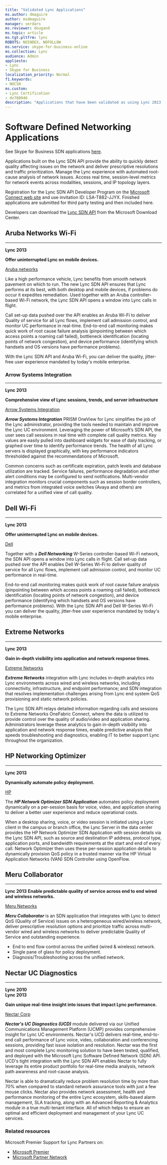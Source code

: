 ```yaml
---
title: "Validated Lync Applications"
ms.author: dmaguire
author: msdmaguire
manager: serdars
ms.reviewer: dougand
ms.topic: article
ms.tgt.pltfrm: lync
ROBOTS: NOINDEX, NOFOLLOW
ms.service: skype-for-business-online
ms.collection: Lync
audience: Admin
appliesto:
- Lync
- Skype for Business
localization_priority: Normal
f1.keywords:
- NOCSH
ms.custom:
- Lync Certification
- dn788946
description: "Applications that have been validated as using Lync 2013 APIs."
---
```


# Software Defined Networking Applications
See Skype for Business SDN applications [here](../certification/networking-sdn.md).

Applications built on the Lync SDN API provide the ability to quickly detect quality affecting issues on the network and deliver prescriptive resolutions and traffic prioritization. Manage the Lync experience with automated root-cause analysis of network issues. Access real time, session-level metrics for network events across modalities, sessions, and IP topology layers.

Registration for the Lync SDN API Developer Program on the [Microsoft Connect web site](https://connect.microsoft.com/invitationentry.aspx) and use invitation ID: LSA-T882-JJYX. Finished applications are submitted for third party testing and then included here.

Developers can download the [Lync SDN API](https://www.microsoft.com/download/details.aspx?id=39714) from the Microsoft Download Center.

## Aruba Networks Wi-Fi
* * *
  **Lync 2013**

  **Offer uninterrupted Lync on mobile devices.**

[Aruba networks](http://arubanetworks.com)

Like a high performance vehicle, Lync benefits from smooth network pavement on which to run. The new Lync SDN API ensures that Lync performs at its best, with both desktop and mobile devices, if problems do occur it expedites remediation. Used together with an Aruba controller-based Wi-Fi network, the Lync SDN API opens a window into Lync calls in flight.

Call set-up data pushed over the API enables an Aruba Wi-Fi to deliver Quality of service for all Lync flows, implement call admission control, and monitor UC performance in real-time. End-to-end call monitoring makes quick work of root cause failure analysis (pinpointing between which access points a roaming call failed), bottleneck identification (locating points of network congestion), and device performance (identifying which handsets and OS versions have performance problems).

With the Lync SDN API and Aruba Wi-Fi, you can deliver the quality, jitter-free user experience mandated by today's mobile enterprise.

### Arrow Systems Integration
* * *
  **Lync 2013**

  **Comprehensive view of Lync sessions, trends, and server infrastructure**

[Arrow Systems Integration](http://arrowsi.com)

***Arrow Systems Integration*** PRISM OneView for Lync simplifies the job of the Lync administrator, providing the tools needed to maintain and improve the Lync UC environment. Leveraging the power of Microsoft’s SDN API, the user sees call sessions in real time with complete call quality metrics. Key values are easily pulled into dashboard widgets for ease of daily tracking, or graphed over time to identify performance trends. The health of all Lync servers is displayed graphically, with key performance indicators thresholded against the recommendations of Microsoft.

Common concerns such as certificate expiration, patch levels and database utilization are tracked. Service failures, performance degradation and other alert conditions may be configured to send notifications. Multi-vendor integration monitors crucial components such as session border controllers, and metrics from integrated voice switches (Avaya and others) are correlated for a unified view of call quality.

## Dell Wi-Fi
* * *
  **Lync 2013**

  **Offer uninterrupted Lync on mobile devices.**

[Dell](htp://dell.com)

Together with a ***Dell Networking*** W-Series controller-based Wi-Fi network, the SDN API opens a window into Lync calls in flight. Call set-up data pushed over the API enables Dell W-Series Wi-Fi to deliver quality of service for all Lync flows, implement call admission control, and monitor UC performance in real-time.

End-to-end call monitoring makes quick work of root cause failure analysis (pinpointing between which access points a roaming call failed), bottleneck identification (locating points of network congestion), and device performance (identifying which handsets and OS versions have performance problems). With the Lync SDN API and Dell W-Series Wi-Fi you can deliver the quality, jitter-free user experience mandated by today's mobile enterprise.

## Extreme Networks
* * *
  **Lync 2013**

  **Gain in-depth visibility into application and network response times.**

[Extreme Networks](http://extremenetworks.com)

***Extreme Networks*** integration with Lync includes in-depth analytics into Lync environments across wired and wireless networks, including connectivity, infrastructure, and endpoint performance; and SDN integration that resolves implementation challenges arising from Lync end system QoS provisioning and static network policies.

The Lync SDN API relays detailed information regarding calls and sessions to Extreme Networks OneFabric Connect, where the data is utilized to provide control over the quality of audio/video and application sharing. Administrators leverage these analytics to gain in-depth visibility into application and network response times, enable predictive analysis that speeds troubleshooting and diagnostics, enabling IT to better support Lync throughout the organization.

## HP Networking Optimizer
* * *
  **Lync 2013**

  **Dynamically automate policy deployment.**

[HP](http://HP.com)

The ***HP Network Optimizer SDN Application*** automates policy deployment dynamically on a per-session basis for voice, video, and application sharing to deliver a better user experience and reduce operational costs.

When a desktop sharing, voice, or video session is initiated using a Lync client in the campus or branch office, the Lync Server in the data center provides the HP Network Optimizer SDN Application with session details via the Lync SDN API, such as source and destination IP address, protocol type, application ports, and bandwidth requirements at the start and end of every call. Network Optimizer then uses these per-session application details to dynamically provision QoS policy in a trusted manner via the HP Virtual Application Networks (VAN) SDN Controller using OpenFlow.

## Meru Collaborator
* * *

  **Lync 2013**
  **Enable predictable quality of service across end to end wired and wireless networks.**

[Meru Networks](http://merunetworks.com)

***Meru Collaborator*** is an SDN application that integrates with Lync to detect QoS (Quality of Service) issues on a heterogeneous wired/wireless network, deliver prescriptive resolution options and prioritize traffic across multi-vendor wired and wireless networks to deliver predictable Quality of Service and outstanding experience.
- End to end flow control across the unified (wired & wireless) network.
- Single pane of glass for policy deployment.
- Diagnosis/Troubleshooting across the unified network.


## Nectar UC Diagnostics
* * *
  **Lync 2010</br>Lync 2013**

 **Gain unique real-time insight into issues that impact Lync performance.**

[Nectar Corp](http://nectarcorp.com)

***Nectar's UC Diagnostics (UCD)*** module delivered via our Unified Communications Management Platform (UCMP) provides comprehensive insight for Lync UC environments. Nectar's UCD delivers real-time, end-to-end call performance of Lync voice, video, collaboration and conferencing sessions, providing fast issue isolation and resolution. Nectar was the first and most complete Lync monitoring solution to have been tested, qualified, and deployed with the Microsoft Lync Software Defined Network (SDN) API. UCD's tight integration with the Lync SDN API enables Nectar to fully leverage its entire product portfolio for real-time media analysis, network path awareness and root-cause analysis.

Nectar is able to dramatically reduce problem resolution time by more than 70% when compared to standard network assurance tools with just a few mouse clicks. Nectar also provides network assessment, health and performance monitoring of the entire Lync ecosystem, skills-based alarm management, SLA tracking, along with an Advanced Reporting & Analytics module in a true multi-tenant interface. All of which helps to ensure an optimal and efficient deployment and management of your Lync UC services.

### Related resources

Microsoft Premier Support for Lync Partners on:
- [Microsoft Premier](https://www.microsoft.com/microsoftservices/en/us/lync_for_partners.aspx)
- [Microsoft Partner Network](https://partner.microsoft.com/global/40168229)
